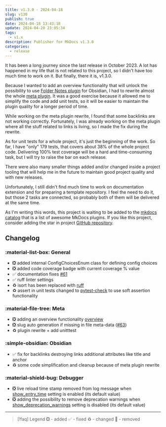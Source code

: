 ```yaml
---
title: v1.3.0 - 2024-04-18
slug: v130
publish: true
date: 2024-04-18 13:43:10
update: 2024-04-20 23:05:34
tags:
  - v1.x
description: Publisher for MkDocs v1.3.0
categories:
  - release
---
```


It has been a long journey since the last release in October 2023. A lot has happened in my life that is not related to this project, so I didn't have too much time to work on it. But finally, there it is, v1.3.0.

Because I wanted to add an overview functionality that will unlock the possibility to use [Folder Notes plugin](https://github.com/LostPaul/obsidian-folder-notes) for Obsidian, I had to rewrite almost the whole [meta plugin](../03_setup/02_general/01_setting-up-meta.md). It was a good exercise because it allowed me to simplify the code and add unit tests, so it will be easier to maintain the plugin quality for a longer period of time.

While working on the meta plugin rewrite, I found that some backlinks are not working correctly. Fortunately, I was already working on the meta plugin where all the stuff related to links is living, so I made the fix during the rewrite.

As for unit tests for a whole project, it's just the beginning of the work. So far, I have "only" 179 tests, that covers about 38% of the whole project code. Delivering 100% test coverage will be a hard and time-consuming task, but I will try to raise the bar on each release.

There were also many smaller things added and/or changed inside a project tooling that will help me in the future to maintain good project quality and with new releases.

Unfortunately, I still didn't find much time to work on documentation extension and for preparing a template repository. I feel the need to do it, but those 2 tasks are connected, so probably both of them will be delivered at the same time.

As I'm writing this words, this project is waiting to be added to the [mkdocs catalog](https://github.com/mkdocs/catalog) that is a list of awesome MkDocs plugins. If you like this project, consider adding the star in project [GitHub repository](https://github.com/mkusz/mkdocs-publisher).

<!-- more -->

## Changelog

### :material-list-box: General

- ❎ added internal ConfigChoicesEnum class for defining config choices
- ❎ added code coverage badge with current coverage % value
- ✅ documentation fixes [#61](https://github.com/mkusz/mkdocs-publisher/issues/61)
- ✅ ruff linter settings
- ♻️ isort has been replaced with [ruff](https://github.com/astral-sh/ruff)
- ♻️ assert in unit tests changed to [pytest-check](https://github.com/okken/pytest-check) to use soft assertion functionality

### :material-file-tree: Meta

- ❎ adding an overview functionality [overview](../03_setup/02_general/01_setting-up-meta.md#Overview%20file)
- ❎ slug auto generation if missing in file meta-data ([#63](https://github.com/mkusz/mkdocs-publisher/issues/63))
- ♻️ plugin rewrite + add unitttest

### :simple-obsidian: Obsidian

- ✅ fix for backlinks destroying links additional attributes like title and anchor
- ♻️ some code simplification and cleanup because of meta plugin rewrite

### :material-shield-bug: Debugger

- ❎ live reload time stamp removed from log message when [show_entry_time](../03_setup/99_development/01_setting-up-debugger.md#+debugger.console.show_entry_time) setting is enabled (its default value)
- ❎ adding the possibility to remove deprecation warnings when [show_deprecation_warnings](../03_setup/99_development/01_setting-up-debugger.md#+debugger.console.show_deprecation_warnings) setting is disabled (its default value)

---

> [!faq] Legend
> ❎ - added ✅ - fixed ♻️ - changed 🚫 - removed
